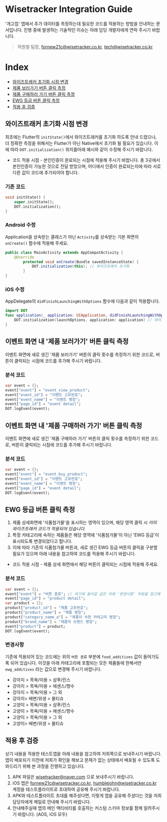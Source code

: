# Wisetracker Integration Guide
'개고집' 앱에서 추가 데이터를 측정하는데 필요한 코드를 적용하는 방법을 안내하는 문서입니다. 진행 중에 발생하는 기술적인 이슈는 아래 담당 개발자에게 연락 주시기 바랍니다.

> 허원철 팀장, fornew21c@wisetracker.co.kr, tech@wisetracker.co.kr



# Index

* [와이즈트래커 초기화 시점 변경](./dogcatzip_20210323.md#와이즈트래커-초기화-시점-변경)
* [제품 보러가기 버튼 클릭 측정](./dogcatzip_20210323.md#이벤트-화면-내-제품-보러가기-버튼-클릭-측정)
* [제품 구매하러 가기 버튼 클릭 측정](./dogcatzip_20210323.md#이벤트-화면-내-제품-보러가기-버튼-클릭-측정)
* [EWG 등급 버튼 클릭 측정](./dogcatzip_20210323.md#EWG-등급-버튼-클릭-측정)
* [적용 후 검증](./dogcatzip_20210323.md#적용-후-검증)



## 와이즈트래커 초기화 시점 변경

최초에는 Flutter의 `initState()`에서 와이즈트래커를 초기화 하도록 안내 드렸으나, 더 정확한 측정을 위해서는 Flutter가 아닌 Native에서 초기화 될 필요가 있습니다. 이에 따라 `DOT.initialization()` 위치를아래 예시와 같이 수정해 주시기 바랍니다.

* 코드 적용 시점 - 본인인증이 완료되는 시점에 적용해 주시기 바랍니다. 총 3곳에서 본인인증이 가능한 것으로 전달 받았으며, 어디에서 인증이 완료되는지에 따라 서로 다른 값이 코드에 추가되어야 합니다.


### 기존 코드

```dart
void initState() {
    super.initState();
    DOT.initialization();
}
```

### Android 수정

Application을 상속받는 클래스가 아닌 `Activity`를 상속받는 기본 화면의 `onCreate()` 함수에 적용해 주세요.

```java
public class MainActivity extends AppCompatActivity {
    @Override
        protected void onCreate(Bundle savedInstanceState) {
            DOT.initialization(this); // 와이즈트래커 초기화
        }
}
```

### iOS 수정

AppDelegate의 `didFinishLaunchingWithOptions` 함수에 다음과 같이 적용합니다.

```swift
import DOT
func application(_ application: UIApplication, didFinishLaunchingWithOptions launchOptions: [UIApplication.LaunchOptionsKey: Any]?) -> Bool {
    DOT.initialization(launchOptions, application: application) // 와이즈트래커 초기화
}
```


## 이벤트 화면 내 '제품 보러가기' 버튼 클릭 측정

이벤트 화면에 새로 생긴 '제품 보러가기' 버튼의 클릭 횟수를 측정하기 위한 코드로, 버튼이 클릭되는 시점에 코드를 추가해 주시기 바랍니다.

### 분석 코드

```dart
var event = {};
event["event"] = "event_view_product";
event["event_id"] = "이벤트 고유번호";
event["event_name"] = "이벤트 명칭";
event["page_id"] = "event detail";
DOT.logEvent(event);
```

## 이벤트 화면 내 '제품 구매하러 가기' 버튼 클릭 측정

이벤트 화면에 새로 생긴 '제품 구매하러 가기' 버튼의 클릭 횟수를 측정하기 위한 코드로, 버튼이 클릭되는 시점에 코드를 추가해 주시기 바랍니다.

### 분석 코드

```dart
var event = {};
event["event"] = "event_buy_product";
event["event_id"] = "이벤트 고유번호";
event["event_name"] = "이벤트 명칭";
event["page_id"] = "event detail";
DOT.logEvent(event);
```

## EWG 등급 버튼 클릭 측정

1. 제품 상세화면에 '식품첨가물'을 표시하는 영역이 있으며, 해당 영역 클릭 시 *이미 와이즈트래커 코드가 적용되어 있습니다.*
2. 특정 카테고리에 속하는 제품들은 해당 영역에 '식품첨가물'이 아닌 'EWG 등급'이 표시되도록 변경되었다고 합니다.
3. 이에 따라 기존의 식품첨가물 버튼과, 새로 생긴 EWG 등급 버튼의 클릭을 구분할 필요가 있으며 아래 내용을 참고하여 코드를 적용해 주시기 바랍니다.

* 코드 적용 시점 - 제품 상세 화면에서 해당 버튼이 클릭되는 시점에 적용해 주세요.

### 분석 코드

```dart
var event = {};
event["event"] = "버튼 종류"; // 여기에 들어갈 값은 아래 '변경사항' 부분을 참고해 주세요
event["page_id"] = "product detail";
var product = {};
product["product_id"] = "제품 고유번호";
product["product_name"] = "제품 명칭";
product["category_name_a"] = "제품이 속한 카테고리 명칭";
product["brand_name"] = "제품의 브랜드 명칭";
event["product"] = product;
DOT.logEvent(event);
```

### 변경사항

기존에 적용되어 있는 코드에는 위의 `버튼 종류` 부분에 `food_additives` 값이 들어가도록 되어 있습니다. 이것을 아래 카테고리에 포함되는 모든 제품들에 한해서만 `ewg_additives` 라는 값으로 변경해 주시기 바랍니다.

* 강아지 > 목욕/미용 > 샴푸/린스
* 강아지 > 목욕/미용 > 에센스/향수
* 강아지 > 목욕/미용 > 그 외
* 강아지> 배변/위생 > 물티슈
* 고양이 > 목욕/미용 > 샴푸/린스
* 고양이 > 목욕/미용 > 에센스/향수
* 고양이 > 목욕/미용 > 그 외
* 고양이> 배변/위생 > 물티슈


## 적용 후 검증

상기 내용을 적용한 테스트앱을 아래 내용을 참고하여 저희쪽으로 보내주시기 바랍니다. 앱이 배포되기 이전에 저희가 확인을 해보고 문제가 없는 상태에서 배포될 수 있도록 도와드리기 위해 본 과정을 진행하고 있습니다.

1. APK 파일은 wisetracker@naver.com 으로 보내주시기 바랍니다.
2. iOS 앱은 fornew21c@wisetracker.co.kr, humblejohn@wisetracker.co.kr 계정을 테스트플라이트로 초대하여 공유해 주시기 바랍니다.
3. APK와 테스트플라이트 초대를 해주셨다면, 이렇게 앱을 공유해 주셨다는 것을 저희 담당자에게 메일로 안내해 주시기 바랍니다.
4. 안내해주실때 앱의 메인 액티비티를 호출하는 커스텀 스키마 정보를 함께 알려주시기 바랍니다. (AOS, iOS 모두)

